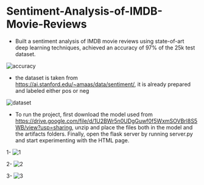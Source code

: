 # Sentiment-Analysis-of-IMDB-Movie-Reviews
* Built a sentiment analysis of IMDB movie reviews using state-of-art deep learning techniques, achieved an accuracy of 97% of the 25k test dataset. 

![accuracy](https://user-images.githubusercontent.com/67188835/118371286-98f70b80-b5b4-11eb-9ae5-f1febb3e55ad.PNG)

* the dataset is taken from https://ai.stanford.edu/~amaas/data/sentiment/, it is already prepared and labeled either pos or neg

![dataset](https://user-images.githubusercontent.com/67188835/118371318-c348c900-b5b4-11eb-818a-5665d6eb62cf.PNG)

* To run the project, first download the model used from https://drive.google.com/file/d/1U2BWr5n0UDgGuwf0f5WxmSOVBrl8S5WB/view?usp=sharing, unzip and place the files both in the model and the artifacts folders. Finally, open the flask server by running server.py and start experimenting with the HTML page.

1- 
![1](https://user-images.githubusercontent.com/67188835/118371423-45d18880-b5b5-11eb-8b26-2463a5b0efb9.PNG)

2- 
![2](https://user-images.githubusercontent.com/67188835/118371430-5550d180-b5b5-11eb-865b-461d6d9b1fdf.PNG)

3- 
![3](https://user-images.githubusercontent.com/67188835/118371445-5e41a300-b5b5-11eb-8289-1ab8e54a8e51.PNG)



